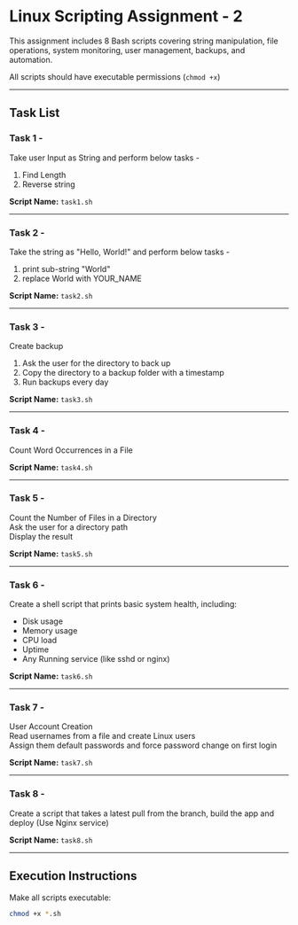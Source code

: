 
# Linux Scripting Assignment - 2  
  
This assignment includes 8 Bash scripts covering string manipulation, file operations, system monitoring, user management, backups, and automation.  
  
All scripts should have executable permissions (`chmod +x`)  
  
---  
  
## Task List  
  
### Task 1 -  
Take user Input as String and perform below tasks -  
1. Find Length  
2. Reverse string  
  
**Script Name:** `task1.sh`  
  
---  
  
### Task 2 -  
Take the string as "Hello, World!" and perform below tasks -  
1. print sub-string "World"  
2. replace World with YOUR_NAME  
  
**Script Name:** `task2.sh`  
  
---  
  
### Task 3 -  
Create backup  
1. Ask the user for the directory to back up  
2. Copy the directory to a backup folder with a timestamp  
3. Run backups every day  
  
**Script Name:** `task3.sh`  
  
---  
  
### Task 4 -  
Count Word Occurrences in a File  
  
**Script Name:** `task4.sh`  
  
---  
  
### Task 5 -  
Count the Number of Files in a Directory  
Ask the user for a directory path  
Display the result  
  
**Script Name:** `task5.sh`  
  
---  
  
### Task 6 -  
Create a shell script that prints basic system health, including:  
- Disk usage  
- Memory usage  
- CPU load  
- Uptime  
- Any Running service (like sshd or nginx)  
  
**Script Name:** `task6.sh`  
  
---  
  
### Task 7 -  
User Account Creation  
Read usernames from a file and create Linux users  
Assign them default passwords and force password change on first login  
  
**Script Name:** `task7.sh`  
  
---  
  
### Task 8 -  
Create a script that takes a latest pull from the branch, build the app and deploy (Use Nginx service)  
  
**Script Name:** `task8.sh`  
  
---  
  
## Execution Instructions  
  
Make all scripts executable:  
  
```bash  
chmod +x *.sh